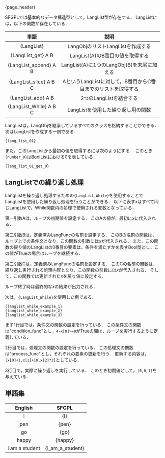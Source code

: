 {page_header}

SFGPLでは基本的なデータ構造型として，LangList型が存在する．
LangListには，以下の関数が存在している．

|単語|説明|
|:-:|:-:|
|{LangList}|LangObjのリストLangListを作成する|
|{LangList_get} A B|LangList(A)のB番目の値を取得する|
|{LangList_append} A B|LangList(A)に1つのLangObj(B)を末尾に加える|
|{LangList_slice} A B C|AというLangListに対して，B番目からC番目までのリストを取得する|
|{LangList_add} A B|2つのLangListを結合する|
|{LangList_While} A B C|LangListを使用した繰り返し用の関数|

LangListは，LangObjを継承しているすべてのクラスを格納することができる．
次はLangListを作成する一例である．

```SFGPL
{lang_list_01}
```

また，このLangListから最初の値を取得するには次のようにする．
このとき```{number_0}```は[BoolList]({docs_Bool})における0を表している．

```SFGPL
{lang_list_01_get_0}
```

## LangListでの繰り返し処理

LangListを繰り返し処理するための```{LangList_While}```を使用することでLangListを使用した繰り返し処理を行うことができる．
以下に表す*x*はすべて同じLangListで，While関数内の処理で使用される変数となっている．

第一引数Aは，ループの初期値を設定する．
このAの値が，最初に*x*に代入される．

第二引数Bは，定義済みLangFuncの名前を設定する．
このBの名前の関数は，ループ上での条件文となり，この関数の引数には*x*が代入される．
また，この関数の戻り値のLangListの0番目の要素は，条件を満たすかを表すBool型とし，この値がTrueの場合はループを継続する．

第三引数Cは，定義済みLangFuncの名前を設定する．
このCの名前の関数は，繰り返し実行される処理内容となり，この関数の引数には*x*が代入される．
そして，この関数では更新された*x*を戻り値に設定する．

ループ終了時は最終的な*x*の結果が出力される．

次は，```{LangList_While}```を使用した例である．

```SFGPL
{langlist_while_example_1}
{langlist_while_example_2}
{langlist_while_example_3}
```

まず1行目では，条件文の関数の設定を行っている．
この条件文の関数は"condition_func"とし，```4-x[0]>=0```がTrueの間は，ループを実行するように定義している．

2行目では，処理文の関数の設定を行っている．
この処理文の関数は"process_func"とし，それぞれの要素の更新を行う．
更新する内容は，```[x[0]+1,x[1]+10,x[2]*2]```としている．

3行目で，実際に繰り返しを実行している．
このとき初期値として，```[0,0,1]```を与えている．

## 単語集

|English|SFGPL|
|:-:|:-:|
|I|{I}|
|pen|{pen}|
|go|{go}|
|happy|{happy}|
|I am a student|{I_am_a_student}|
